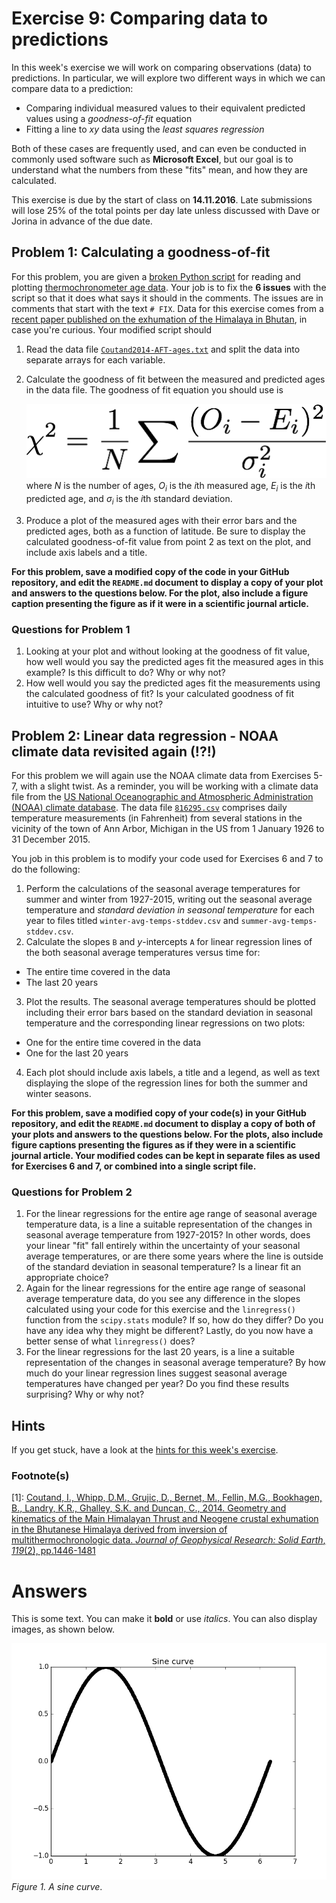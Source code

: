 # Exercise 9: Comparing data to predictions
In this week's exercise we will work on comparing observations (data) to predictions.
In particular, we will explore two different ways in which we can compare data to a prediction:

- Comparing individual measured values to their equivalent predicted values using a *goodness-of-fit* equation
- Fitting a line to *xy* data using the *least squares regression*

Both of these cases are frequently used, and can even be conducted in commonly used software such as **Microsoft Excel**, but our goal is to understand what the numbers from these "fits" mean, and how they are calculated.

This exercise is due by the start of class on **14.11.2016**.
Late submissions will lose 25% of the total points per day late unless discussed with Dave or Jorina in advance of the due date.

## Problem 1: Calculating a goodness-of-fit
For this problem, you are given a [broken Python script](read-and-plot-data.py) for reading and plotting [thermochronometer age data](Data/Coutand2014-AFT-ages.txt).
Your job is to fix the **6 issues** with the script so that it does what says it should in the comments.
The issues are in comments that start with the text `# FIX`.
Data for this exercise comes from a [recent paper published on the exhumation of the Himalaya in Bhutan](http://dx.doi.org/10.1002/2013JB010891), in case you're curious.
Your modified script should

1. Read the data file [`Coutand2014-AFT-ages.txt`](Data/Coutand2014-AFT-ages.txt) and split the data into separate arrays for each variable.
2. Calculate the goodness of fit between the measured and predicted ages in the data file.
The goodness of fit equation you should use is

    ![Reduced chi-squared](Images/reduced-chi-squared.png)<br/>
where *N* is the number of ages, *O<sub>i</sub>* is the *i*th measured age, *E<sub>i</sub>* is the *i*th predicted age, and *σ<sub>i</sub>* is the *i*th standard deviation.
3. Produce a plot of the measured ages with their error bars and the predicted ages, both as a function of latitude.
Be sure to display the calculated goodness-of-fit value from point 2 as text on the plot, and include axis labels and a title.

**For this problem, save a modified copy of the code in your GitHub repository, and edit the `README.md` document to display a copy of your plot and answers to the questions below.
For the plot, also include a figure caption presenting the figure as if it were in a scientific journal article.**

### Questions for Problem 1
1. Looking at your plot and without looking at the goodness of fit value, how well would you say the predicted ages fit the measured ages in this example?
Is this difficult to do?
Why or why not?
2. How well would you say the predicted ages fit the measurements using the calculated goodness of fit?
Is your calculated goodness of fit intuitive to use?
Why or why not?

## Problem 2: Linear data regression - NOAA climate data revisited again (!?!)
For this problem we will again use the NOAA climate data from Exercises 5-7, with a slight twist.
As a reminder, you will be working with a climate data file from the [US National Oceanographic and Atmospheric Administration (NOAA) climate database](https://www.ncdc.noaa.gov/cdo-web/).
The data file [`816295.csv`](Data/816295.csv) comprises daily temperature measurements (in Fahrenheit) from several stations in the vicinity of the town of Ann Arbor, Michigan in the US from 1 January 1926 to 31 December 2015.

You job in this problem is to modify your code used for Exercises 6 and 7 to do the following:

1. Perform the calculations of the seasonal average temperatures for summer and winter from 1927-2015, writing out the seasonal average temperature and *standard deviation in seasonal temperature* for each year to files titled `winter-avg-temps-stddev.csv` and `summer-avg-temps-stddev.csv`.
2. Calculate the slopes `B` and *y*-intercepts `A` for linear regression lines of the both seasonal average temperatures versus time for:
  - The entire time covered in the data
  - The last 20 years
3. Plot the results.
The seasonal average temperatures should be plotted including their error bars based on the standard deviation in seasonal temperature and the corresponding linear regressions on two plots:
  - One for the entire time covered in the data
  - One for the last 20 years
4. Each plot should include axis labels, a title and a legend, as well as text displaying the slope of the regression lines for both the summer and winter seasons.

**For this problem, save a modified copy of your code(s) in your GitHub repository, and edit the `README.md` document to display a copy of both of your plots and answers to the questions below.
For the plots, also include figure captions presenting the figures as if they were in a scientific journal article.
Your modified codes can be kept in separate files as used for Exercises 6 and 7, or combined into a single script file.**

### Questions for Problem 2
1. For the linear regressions for the entire age range of seasonal average temperature data, is a line a suitable representation of the changes in seasonal average temperature from 1927-2015?
In other words, does your linear "fit" fall entirely within the uncertainty of your seasonal average temperatures, or are there some years where the line is outside of the standard deviation in seasonal temperature?
Is a linear fit an appropriate choice?
2. Again for the linear regressions for the entire age range of seasonal average temperature data, do you see any difference in the slopes calculated using your code for this exercise and the `linregress()` function from the `scipy.stats` module?
If so, how do they differ?
Do you have any idea why they might be different?
Lastly, do you now have a better sense of what `linregress()` does?
3. For the linear regressions for the last 20 years, is a line a suitable representation of the changes in seasonal average temperature?
By how much do your linear regression lines suggest seasonal average temperatures have changed per year?
Do you find these results surprising?
Why or why not?

## Hints
If you get stuck, have a look at the [hints for this week's exercise](https://github.com/Intro-Quantitative-Geology/Lesson-8-Basic-geostatistics/blob/master/Lesson/hints.md).

### Footnote(s)
[1]: [Coutand, I., Whipp, D.M., Grujic, D., Bernet, M., Fellin, M.G., Bookhagen, B., Landry, K.R., Ghalley, S.K. and Duncan, C., 2014. Geometry and kinematics of the Main Himalayan Thrust and Neogene crustal exhumation in the Bhutanese Himalaya derived from inversion of multithermochronologic data. *Journal of Geophysical Research: Solid Earth*, *119*(2), pp.1446-1481](https://dx.doi.org/10.1002/2013JB010891)

# Answers
This is some text.
You can make it **bold** or use *italics*.
You can also display images, as shown below.

![A sine curve](Images/sine-curve.png)<br/>
*Figure 1. A sine curve*.
